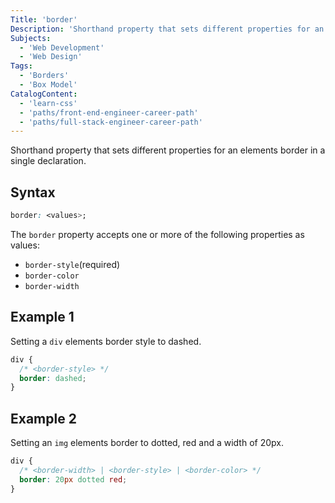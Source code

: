 ```yaml
---
Title: 'border'
Description: 'Shorthand property that sets different properties for an elements border in a single declaration.'
Subjects:
  - 'Web Development'
  - 'Web Design'
Tags:
  - 'Borders'
  - 'Box Model'
CatalogContent:
  - 'learn-css'
  - 'paths/front-end-engineer-career-path'
  - 'paths/full-stack-engineer-career-path'
---
```


Shorthand property that sets different properties for an elements border in a single declaration.

## Syntax

```css
border: <values>;
```

The `border` property accepts one or more of the following properties as values:

- `border-style`(required)
- `border-color`
- `border-width`

## Example 1

Setting a `div` elements border style to dashed.

```css
div {
  /* <border-style> */
  border: dashed;
}
```

## Example 2

Setting an `img` elements border to dotted, red and a width of 20px.

```css
div {
  /* <border-width> | <border-style> | <border-color> */
  border: 20px dotted red;
}
```
